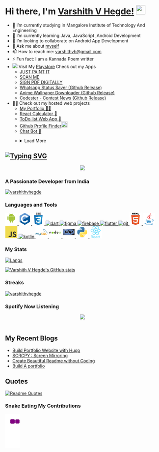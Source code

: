 # Hi there, I'm [Varshith V Hegde!](https://varshithvhegde.me) <img src="https://github.com/Varshithvhegde/Varshithvhegde/blob/main/wave.gif" height ="30px" width="30px">

<!--
**Varshithvhegde/Varshithvhegde** is a ✨ _special_ ✨ repository because its `README.md` (this file) appears on your GitHub profile.

Here are some ideas to get you started:-->

- 🔭 I’m currently studying in Mangalore Institute of Technology And Engineering
- 🌱 I’m currently learning Java, JavaScript ,Android Development
- 👯 I’m looking to collaborate on Android App Development
- 💬 Ask me about [myself](https://varshithvhegde.github.io)
- 📫 How to reach me: varshithvh@gmail.com
- ⚡ Fun fact: I am a Kannada Poem writter  
- <img src="https://user-images.githubusercontent.com/80502833/174444653-5397e57a-f6dc-4a4b-ab4b-8acaf41aee67.png" width="25px"> Visit My [Playstore](https://play.google.com/store/apps/dev?id=7195155598989215375) Check out my Apps
   - [JUST PAINT IT](https://play.google.com/store/apps/details?id=com.varshith.justpaintit)
   - [SCAN ME](https://play.google.com/store/apps/details?id=com.varshith.varshith.qr_generator)
   - [SIGN PDF DIGITALLY](https://play.google.com/store/apps/details?id=com.varshith.pdfdigitalsignature)
   - [Whatsapp Status Saver (Github Release)](https://github.com/Varshithvhegde/WhatsApp_Status_Saver/releases/download/1.0.0/app-debug.apk)
   - [Anime Wallpaper Downloader (Github Release)](https://github.com/Varshithvhegde/Anime_Wallpaper/releases/download/v1.0.0/app-debug.apk)
   - [Codester - Contest News (Github Release)](https://github.com/Varshithvhegde/Codester/releases/download/v1.0.0/app-debug.apk)
- 👨‍💻 Check out my hosted web projects  
   - [My Portfolio 	:woman_technologist:](https://varshithvhegde.me)
   - [React Calculator 🧮](https://varshithvhegde.github.io/react_calculator)  
   - [ToDo list Web App :date:](https://varshithvhegde.github.io/todolist) 
   - [Github Profile Finder<img src="https://user-images.githubusercontent.com/80502833/178104128-9bbee4b4-8788-405a-ab6b-649f6f921fae.png" width="20px" height="20px"/>](https://varshithvhegde.github.io/GithubProfileFinder)
   - [Chat Bot :speech_balloon:](https://varshithvhegde.github.io/chatbot/)
<ul><ul><li><details>
<summary>Load More</summary>
     <ul>
    <li><a href="https://varshithvhegde.github.io/rockpaperscissors/">Rock🗿 Paper:page_facing_up: Scissor:scissors: Simple Web Game</a></li>
    <li><a href="https://varshithvhegde.github.io/DigitalClock/">Digital Clock :timer_clock:</a></li>
    <li><a href="https://varshithvhegde.github.io/weather">My Weather ☁</a></li>
    <li><a href="https://varshithvhegde.me/profilecard/">My Profile Card👱‍♂️</a></li>

   </ul>
</details></li></ul></ul>
<!--## My Contributions  
### Green Mode
<a href="https://github.com/varshithvhegde"><img src="https://ghchart.rshah.org/varshithvhegde" alt="Vaarshithvhegde's Github chart"/></a>
  
  
### Blue Mode
  
<a href="https://github.com/varshithvhegde"><img src="https://ghchart.rshah.org/409ba5/varshithvhegde" alt="2016rshah's Blue Github Chart" /></a>
  
  
### Stats

[![Varshith V Hegde's GitHub stats](https://github-readme-stats.vercel.app/api?username=varshithvhegde&show_icons=true&theme=radical)](https://github.com/varshithvhegde)
  
### Languages

[![Top Langs](https://github-readme-stats.vercel.app/api/top-langs/?username=varshithvhegde&layout=compact)](https://github.com/varshithvhegde)
<!--
### Github Projects

<a href="https://github.com/Varshithvhegde/WhatsApp_Status_Saver">![Customized Card](https://github-readme-stats.vercel.app/api/pin?username=varshithvhegde&repo=WhatsApp_Status_Saver&title_color=fff&icon_color=f9f9f9&text_color=9f9f9f&bg_color=151515)</a>

   <a href="https://github.com/Varshithvhegde/WhatsApp_Status_Saver">![Customized Card](https://github-readme-stats.vercel.app/api/pin?username=varshithvhegde&repo=WhatsApp_Status_Saver&title_color=fff&icon_color=f9f9f9&text_color=9f9f9f&bg_color=151515)</a>!-->
   
 <!--  [![willianrod's wakatime stats](https://github-readme-stats.vercel.app/api/wakatime?username=varshithvhegde)](https://github.com/Varshithvhegde/WhatsApp_Status_Saver)
-->

## [![Typing SVG](https://readme-typing-svg.herokuapp.com?font=Lobster&size=45&duration=3000&center=true&width=1000&height=70&lines=My+Contributions;Languages+And+Tools;Github+Stats)](https://git.io/typing-svg)

<div align="center"><img src="https://gpvc.arturio.dev/Varshithvhegde"/></div>  
<h3>A Passionate Developer from India</h3>

<!--<p align="left"> <a href="https://github.com/varshithvhegde"><img src="https://github-profile-trophy.vercel.app/?username=varshithvhegde" alt="varshithvhegde" /></a> </p>!-->
<p align="left"> <a href="https://github.com/varshithvhegde"><img src="https://github-profile-trophy.vercel.app/?username=Varshithvhegde&theme=juicyfresh&no-frame=true&row=1&&margin-w=20&no-bg=true" alt="varshithvhegde" /></a> </p>



<h3 align="left">Languages and Tools</h3>
<p align="left"> <a href="https://developer.android.com" target="_blank" rel="noreferrer"> <img src="https://raw.githubusercontent.com/devicons/devicon/master/icons/android/android-original-wordmark.svg" alt="android" width="40" height="40"/> </a> <a href="https://www.cprogramming.com/" target="_blank" rel="noreferrer"> <img src="https://raw.githubusercontent.com/devicons/devicon/master/icons/c/c-original.svg" alt="c" width="40" height="40"/> </a> <a href="https://www.w3schools.com/css/" target="_blank" rel="noreferrer"> <img src="https://raw.githubusercontent.com/devicons/devicon/master/icons/css3/css3-original-wordmark.svg" alt="css3" width="40" height="40"/> </a> <a href="https://dart.dev" target="_blank" rel="noreferrer"> <img src="https://www.vectorlogo.zone/logos/dartlang/dartlang-icon.svg" alt="dart" width="40" height="40"/> </a> <a href="https://www.figma.com/" target="_blank" rel="noreferrer"> <img src="https://www.vectorlogo.zone/logos/figma/figma-icon.svg" alt="figma" width="40" height="40"/> </a> <a href="https://firebase.google.com/" target="_blank" rel="noreferrer"> <img src="https://www.vectorlogo.zone/logos/firebase/firebase-icon.svg" alt="firebase" width="40" height="40"/> </a> <a href="https://flutter.dev" target="_blank" rel="noreferrer"> <img src="https://www.vectorlogo.zone/logos/flutterio/flutterio-icon.svg" alt="flutter" width="40" height="40"/> </a> <a href="https://git-scm.com/" target="_blank" rel="noreferrer"> <img src="https://www.vectorlogo.zone/logos/git-scm/git-scm-icon.svg" alt="git" width="40" height="40"/> </a> <a href="https://www.w3.org/html/" target="_blank" rel="noreferrer"> <img src="https://raw.githubusercontent.com/devicons/devicon/master/icons/html5/html5-original-wordmark.svg" alt="html5" width="40" height="40"/> </a> <a href="https://www.java.com" target="_blank" rel="noreferrer"> <img src="https://raw.githubusercontent.com/devicons/devicon/master/icons/java/java-original.svg" alt="java" width="40" height="40"/> </a> <a href="https://developer.mozilla.org/en-US/docs/Web/JavaScript" target="_blank" rel="noreferrer"> <img src="https://raw.githubusercontent.com/devicons/devicon/master/icons/javascript/javascript-original.svg" alt="javascript" width="40" height="40"/> </a> <a href="https://kotlinlang.org" target="_blank" rel="noreferrer"> <img src="https://www.vectorlogo.zone/logos/kotlinlang/kotlinlang-icon.svg" alt="kotlin" width="40" height="40"/> </a> <a href="https://www.mysql.com/" target="_blank" rel="noreferrer"> <img src="https://raw.githubusercontent.com/devicons/devicon/master/icons/mysql/mysql-original-wordmark.svg" alt="mysql" width="40" height="40"/> </a> <a href="https://nodejs.org" target="_blank" rel="noreferrer"> <img src="https://raw.githubusercontent.com/devicons/devicon/master/icons/nodejs/nodejs-original-wordmark.svg" alt="nodejs" width="40" height="40"/> </a> <a href="https://www.php.net" target="_blank" rel="noreferrer"> <img src="https://raw.githubusercontent.com/devicons/devicon/master/icons/php/php-original.svg" alt="php" width="40" height="40"/> </a> <a href="https://www.python.org" target="_blank" rel="noreferrer"> <img src="https://raw.githubusercontent.com/devicons/devicon/master/icons/python/python-original.svg" alt="python" width="40" height="40"/> </a> <a href="https://reactjs.org/" target="_blank" rel="noreferrer"> <img src="https://raw.githubusercontent.com/devicons/devicon/master/icons/react/react-original-wordmark.svg" alt="react" width="40" height="40"/> </a> </p>

<h3 align="left">My Stats</h3>


[![Langs](https://github-readme-stats.vercel.app/api/top-langs/?username=varshithvhegde&layout=compact)](https://github.com/varshithvhegde)


[![Varshith V Hegde's GitHub stats](https://github-readme-stats.vercel.app/api?username=varshithvhegde&show_icons=true&theme=radical)](https://github.com/varshithvhegde)
 

<h3 align="left">Streaks</h3>
<p><a href="https://github.com/varshithvhegde"><img align="center" src="https://github-readme-streak-stats.herokuapp.com?user=Varshithvhegde&theme=dark&fire=DD2727" alt="varshithvhegde" /></a></p>


<h3 align="left">Spotify Now Listening</h3>

<div align="center"><img src="https://spotify-github-profile.vercel.app/api/view?uid=31udybgrafg2qs5hqrl6pd4xhzwy&cover_image=true&theme=default" /></div>

<br/> 
<h2>My Recent Blogs</h2>

<!-- BLOG-POST-LIST:START -->
- [Build Portfolio Website with Hugo](https://dev.to/varshithvhegde/build-portfolio-website-with-hugo-2kh4)
- [SCRCPY : Screen Mirroring](https://dev.to/varshithvhegde/scrcpy-screen-mirroring-dpn)
- [Create Beautiful Readme without Coding](https://dev.to/varshithvhegde/create-beautiful-readme-with-coding-2i31)
- [Build A portfolio](https://dev.to/varshithvhegde/build-a-portfolio-48p8)
<!-- BLOG-POST-LIST:END -->



<h2>Quotes</h2>


[![Readme Quotes](https://quotes-github-readme.vercel.app/api?type=horizontal&theme=dark)](https://github.com/Varshithvhegde)

### Snake Eating My Contributions
![snake gif](https://github.com/Varshithvhegde/Varshithvhegde/blob/output/github-contribution-grid-snake.gif)
